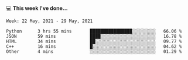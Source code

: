 💻 **This week I've done...**

<!--START_SECTION:waka-->
```text
Week: 22 May, 2021 - 29 May, 2021

Python      3 hrs 55 mins       ████████████████░░░░░░░░░   66.06 % 
JSON        59 mins             ████░░░░░░░░░░░░░░░░░░░░░   16.78 % 
HTML        34 mins             ██░░░░░░░░░░░░░░░░░░░░░░░   09.77 % 
C++         16 mins             █░░░░░░░░░░░░░░░░░░░░░░░░   04.62 % 
Other       4 mins              ░░░░░░░░░░░░░░░░░░░░░░░░░   01.29 %
```
<!--END_SECTION:waka-->
